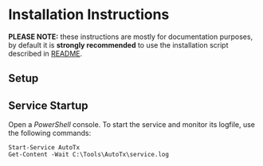 # Installation Instructions

**PLEASE NOTE:** these instructions are mostly for documentation purposes, by
default it is **strongly recommended** to use the installation script described
in [README](README.md).

## Setup



## Service Startup

Open a *PowerShell* console. To start the service and monitor its logfile, use
the following commands:
```
Start-Service AutoTx
Get-Content -Wait C:\Tools\AutoTx\service.log
```